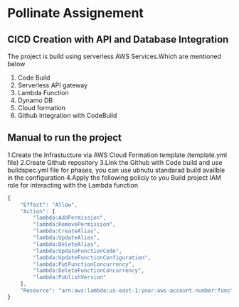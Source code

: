 # Pollinate Assignement
## CICD Creation with API and Database Integration
The project is build using serverless AWS Services.Which are mentioned below
1. Code Build
2. Serverless API gateway
3. Lambda Function
4. Dynamo DB
5. Cloud formation
6. Github Integration with CodeBuild


## Manual to run the project
1.Create the Infrastucture via AWS Cloud Formation template (template.yml file)
2.Create Github repository 
3.Link the Github with Code build and use buildspec.yml file for phases, you can use ubnutu standarad build availble in the configuration
4.Apply the following policiy to you Build project IAM role for interacting with the Lambda function
```javascript
{
    "Effect": "Allow",
    "Action": [
        "lambda:AddPermission",
        "lambda:RemovePermission",
        "lambda:CreateAlias",
        "lambda:UpdateAlias",
        "lambda:DeleteAlias",
        "lambda:UpdateFunctionCode",
        "lambda:UpdateFunctionConfiguration",
        "lambda:PutFunctionConcurrency",
        "lambda:DeleteFunctionConcurrency",
        "lambda:PublishVersion"
    ],
    "Resource": "arn:aws:lambda:us-east-1:your-aws-account-number:function:lambda-function1"
}
```

###
